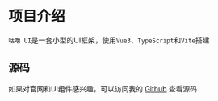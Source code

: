 # 项目介绍

`咕噜 UI`是一套小型的UI框架，使用`Vue3`、`TypeScript`和`Vite`搭建

## 源码
如果对官网和UI组件感兴趣，可以访问我的 [Github](https://github.com/Accelerator97/vue3-ui) 查看源码